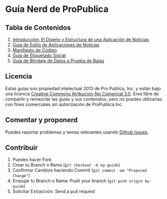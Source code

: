 # Guía Nerd de ProPublica

## Tabla de Contenidos

1. [Introducción: El Diseño y Estructura de una Aplicación de Noticias](design-structure.md)
2. [Guía de Estilo de Aplicaciones de Noticias](news-apps.md)
3. [Manifiesto de Código](coding-manifesto.md)
4. [Guía de Etiquetado Social](social-tags.html)
5. [Guía de Blindaje de Datos a Prueba de Balas](data-bulletproofing.md)

## Licencia

Estas guías son propiedad intelectual 2013 de Pro Publica, Inc. y están bajo una licencia [Creative Commons Atribución-No Comercial 3.0](http://creativecommons.org/licenses/by-nc/3.0/deed.es). Eres libre de compartir y remezclar las guías y sus contenidos, pero no puedes utilizarlas con fines comerciales sin autorización de ProPublica Inc. 

## Comentar y proponerd 

Puedes reportar problemas y temas relevantes usando [Github Issues](https://github.com/propublica/guides/issues).

## Contribuir

1. Puedes hacer Fork
2. Crear tu Branch o Rama (`git checkout -b my-guide`)
3. Confirmar Cambios haciendo Commit (`git commit -am "Proposed Change"`)
4. Empujar tu Branch o Rama: Push your branch (`git push origin my-guide`)
5. Solicitar Extracción: Send a pull request
